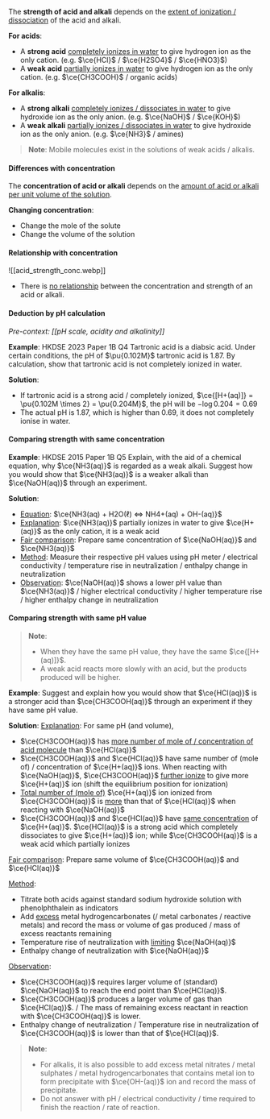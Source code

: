 The **strength of acid and alkali** depends on the <u>extent of ionization / dissociation</u> of the acid and alkali.

**For acids**:
- A **strong acid** <u>completely ionizes in water</u> to give hydrogen ion as the only cation. (e.g. $\ce{HCl}$ / $\ce{H2SO4}$ / $\ce{HNO3}$)
- A **weak acid** <u>partially ionizes in water</u> to give hydrogen ion as the only cation. (e.g. $\ce{CH3COOH}$ / organic acids)

**For alkalis**:
- A **strong alkali** <u>completely ionizes / dissociates in water</u> to give hydroxide ion as the only anion. (e.g. $\ce{NaOH}$ / $\ce{KOH}$)
- A **weak alkali** <u>partially ionizes / dissociates in water</u> to give hydroxide ion as the only anion. (e.g. $\ce{NH3}$ / amines)

> **Note**:
> Mobile molecules exist in the solutions of weak acids / alkalis.

#### Differences with concentration
The **concentration of acid or alkali** depends on the <u>amount of acid or alkali per unit volume of the solution</u>.

**Changing concentration**:
- Change the mole of the solute
- Change the volume of the solution

#### Relationship with concentration
![[acid_strength_conc.webp]]
- There is <u>no relationship</u> between the concentration and strength of an acid or alkali.

#### Deduction by pH calculation
*Pre-context: [[pH scale, acidity and alkalinity]]*

**Example**: HKDSE 2023 Paper 1B Q4
Tartronic acid is a diabsic acid. Under certain conditions, the pH of $\pu{0.102M}$ tartronic acid is 1.87. By calculation, show that tartronic acid is not completely ionized in water.

**Solution**:
- If tartronic acid is a strong acid / completely ionized,
  $\ce{[H+(aq)]} = \pu{0.102M \times 2} = \pu{0.204M}$,
  the pH will be $-\log 0.204 = 0.69$
- The actual pH is 1.87, which is higher than 0.69, it does not completely ionise in water.

#### Comparing strength with same concentration
**Example**: HKDSE 2015 Paper 1B Q5
Explain, with the aid of a chemical equation, why $\ce{NH3(aq)}$ is regarded as a weak alkali. Suggest how you would show that $\ce{NH3(aq)}$ is a weaker alkali than $\ce{NaOH(aq)}$ through an experiment.

**Solution**:
- <u>Equation</u>: $\ce{NH3(aq) + H2O(ℓ) <=> NH4+(aq) + OH-(aq)}$
- <u>Explanation</u>: $\ce{NH3(aq)}$ partially ionizes in water to give $\ce{H+(aq)}$ as the only cation, it is a weak acid
- <u>Fair comparison</u>: Prepare same concentration of $\ce{NaOH(aq)}$ and $\ce{NH3(aq)}$
- <u>Method</u>: Measure their respective pH values using pH meter / electrical conductivity / temperature rise in neutralization / enthalpy change in neutralization
- <u>Observation</u>: $\ce{NaOH(aq)}$ shows a lower pH value than $\ce{NH3(aq)}$ / higher electrical conductivity / higher temperature rise / higher enthalpy change in neutralization

#### Comparing strength with same pH value
> **Note**:
> - When they have the same pH value, they have the same $\ce{[H+(aq)]}$.
> - A weak acid reacts more slowly with an acid, but the products produced will be higher.

**Example**:
Suggest and explain how you would show that $\ce{HCl(aq)}$ is a stronger acid than $\ce{CH3COOH(aq)}$ through an experiment if they have same pH value.

**Solution**:
<u>Explanation</u>:
For same pH (and volume),
- $\ce{CH3COOH(aq)}$ has <u>more number of mole of / concentration of acid molecule</u> than $\ce{HCl(aq)}$
- $\ce{CH3COOH(aq)}$ and $\ce{HCl(aq)}$ have same number of (mole of) / concentration of $\ce{H+(aq)}$ ions. When reacting with $\ce{NaOH(aq)}$, $\ce{CH3COOH(aq)}$ <u>further ionize</u> to give more $\ce{H+(aq)}$ ion (shift the equilibrium position for ionization)
- <u>Total number of (mole of)</u> $\ce{H+(aq)}$ ion ionized from $\ce{CH3COOH(aq)}$ is <u>more</u> than that of $\ce{HCl(aq)}$ when reacting with $\ce{NaOH(aq)}$
- $\ce{CH3COOH(aq)}$ and $\ce{HCl(aq)}$ have <u>same concentration</u> of $\ce{H+(aq)}$. $\ce{HCl(aq)}$ is a strong acid which completely dissociates to give $\ce{H+(aq)}$ ion; while $\ce{CH3COOH(aq)}$ is a weak acid which partially ionizes

<u>Fair comparison</u>: Prepare same volume of $\ce{CH3COOH(aq)}$ and $\ce{HCl(aq)}$

<u>Method</u>:
- Titrate both acids against standard sodium hydroxide solution with phenolphthalein as indicators
- Add <u>excess</u> metal hydrogencarbonates (/ metal carbonates / reactive metals) and record the mass or volume of gas produced / mass of excess reactants remaining
- Temperature rise of neutralization with <u>limiting</u> $\ce{NaOH(aq)}$
- Enthalpy change of neutralization with $\ce{NaOH(aq)}$

<u>Observation</u>:
- $\ce{CH3COOH(aq)}$ requires larger volume of (standard) $\ce{NaOH(aq)}$ to reach the end point than $\ce{HCl(aq)}$.
- $\ce{CH3COOH(aq)}$ produces a larger volume of gas than $\ce{HCl(aq)}$. / The mass of remaining excess reactant in reaction with $\ce{CH3COOH(aq)}$ is lower.
- Enthalpy change of neutralization / Temperature rise in neutralization of $\ce{CH3COOH(aq)}$ is lower than that of $\ce{HCl(aq)}$.

> **Note**:
> - For alkalis, it is also possible to add excess metal nitrates / metal sulphates / metal hydrogencarbonates that contains metal ion to form precipitate with $\ce{OH-(aq)}$ ion and record the mass of precipitate.
> - Do not answer with pH / electrical conductivity / time required to finish the reaction / rate of reaction.

